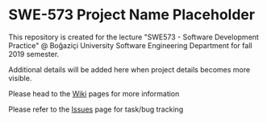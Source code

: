 # SWE-573 Project Name Placeholder
This repository is created for the lecture "SWE573 - Software Development Practice" @ Boğaziçi University Software Engineering Department for fall 2019 semester.

Additional details will be added here when project details becomes more visible.

Please head to the [Wiki](https://github.com/sinag/SWE-573/wiki) pages for more information

Please refer to the [Issues](https://github.com/sinag/SWE-573/issues) page for task/bug tracking
